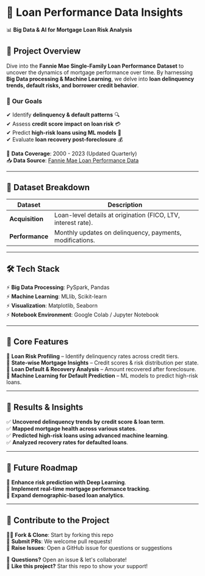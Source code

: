 # 🏡 Loan Performance Data Insights  
📊 **Big Data & AI for Mortgage Loan Risk Analysis**  

## 🚀 Project Overview  
Dive into the **Fannie Mae Single-Family Loan Performance Dataset** to uncover the dynamics of mortgage performance over time. By harnessing **Big Data processing & Machine Learning**, we delve into **loan delinquency trends, default risks, and borrower credit behavior**.  

### 🔹 **Our Goals**  
✔ Identify **delinquency & default patterns** 🔍  
✔ Assess **credit score impact on loan risk** 💳  
✔ Predict **high-risk loans using ML models** 🤖  
✔ Evaluate **loan recovery post-foreclosure** 💰  

📆 **Data Coverage**: 2000 - 2023 (Updated Quarterly)  
📥 **Data Source**: [Fannie Mae Loan Performance Data](https://capitalmarkets.fanniemae.com/credit-risk-transfer/single-family-credit-risk-transfer/fannie-mae-single-family-loan-performance-data)  

---

## 📂 Dataset Breakdown  
| Dataset | Description |
|---------|-------------|
| **Acquisition** | Loan-level details at origination (FICO, LTV, interest rate). |
| **Performance** | Monthly updates on delinquency, payments, modifications. |

---

## 🛠 Tech Stack  
⚡ **Big Data Processing**: PySpark, Pandas  
⚡ **Machine Learning**: MLlib, Scikit-learn  
⚡ **Visualization**: Matplotlib, Seaborn  
⚡ **Notebook Environment**: Google Colab / Jupyter Notebook  

---

## 🎯 Core Features  
🔹 **Loan Risk Profiling** – Identify delinquency rates across credit tiers.  
🔹 **State-wise Mortgage Insights** – Credit scores & risk distribution per state.  
🔹 **Loan Default & Recovery Analysis** – Amount recovered after foreclosure.  
🔹 **Machine Learning for Default Prediction** – ML models to predict high-risk loans.  

---

## 🚀 Results & Insights  
✅ **Uncovered delinquency trends by credit score & loan term**.  
✅ **Mapped mortgage health across various states**.  
✅ **Predicted high-risk loans using advanced machine learning**.  
✅ **Analyzed recovery rates for defaulted loans**.  

---

## 🔮 Future Roadmap  
🚀 **Enhance risk prediction with Deep Learning**.  
🚀 **Implement real-time mortgage performance tracking**.  
🚀 **Expand demographic-based loan analytics**.  

---

## 🤝 Contribute to the Project  
👨‍💻 **Fork & Clone**: Start by forking this repo  
🚀 **Submit PRs**: We welcome pull requests!  
💬 **Raise Issues**: Open a GitHub issue for questions or suggestions  

📩 **Questions?** Open an issue & let's collaborate!  
🌟 **Like this project?** Star this repo to show your support!  
